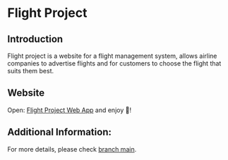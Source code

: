 # Flight Project

## Introduction
Flight project is a website for a flight management system, allows airline companies to advertise flights and for customers to choose the flight that suits them best.

## Website
Open: [Flight Project Web App](https://flight-project1.azurewebsites.net/)  and enjoy &#127881;!

## Additional Information:
For more details, please check [branch main](https://github.com/Joseph-911/flight_project/tree/main).